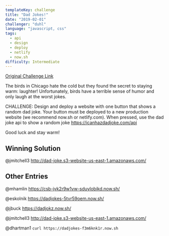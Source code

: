 ```yaml
---
templateKey: challenge
title: "Dad Jokes!"
date: "2019-02-01"
challenger: "duhl"
language: "javascript, css"
tags:
  - api
  - design
  - deploy
  - netlify
  - now.sh
difficulty: Intermediate
---
```


<p>
	<a href="https://dadjokes.now.sh/" target="_blank">
  		Original Challenge Link
	</a>
</p>

The birds in Chicago hate the cold but they found the secret to staying warm: laughter! Unfortunately, birds have a terrible sense of humor and only laugh at the worst jokes.

CHALLENGE: Design and deploy a website with one button that shows a random dad joke. Your button must be deployed to a new production website (we recommend now.sh or netlify.com). When pressed, use the dad joke api to show a random joke https://icanhazdadjoke.com/api

Good luck and stay warm!

## Winning Solution

@jmitchell3 http://dad-joke.s3-website-us-east-1.amazonaws.com/

## Other Entries

@mhamlin https://csb-jvk2r9w1vw-sduylobikd.now.sh/

@eskolnik https://dadjokes-5tvr59oem.now.sh/

@jbuck https://dadjokz.now.sh/

@jmitchell3 http://dad-joke.s3-website-us-east-1.amazonaws.com/

@dhartman1 `curl https://dadjokes-f3m6knk1r.now.sh`